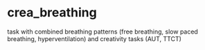 # crea_breathing
task with combined breathing patterns (free breathing, slow paced breathing, hyperventilation) and creativity tasks (AUT, TTCT)

